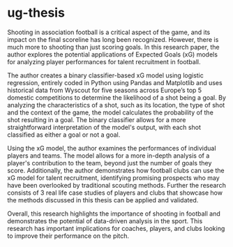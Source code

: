 # ug-thesis

Shooting in association football is a critical aspect of the game, and its impact on the final scoreline has long been recognized. However, there is much more to shooting than just scoring goals. In this research paper, the author explores the potential applications of Expected Goals (xG) models for analyzing player performances for talent recruitment in football.

The author creates a binary classifier-based xG model using logistic regression, entirely coded in Python using Pandas and Matplotlib and uses historical data from Wyscout for five seasons across Europe’s top 5 domestic competitions to determine the likelihood of a shot being a goal. By analyzing the characteristics of a shot, such as its location, the type of shot and the context of the game, the model calculates the probability of the shot resulting in a goal. The binary classifier allows for a more straightforward interpretation of the model's output, with each shot classified as either a goal or not a goal. 

Using the xG model, the author examines the performances of individual players and teams. The model allows for a more in-depth analysis of a player's contribution to the team, beyond just the number of goals they score. Additionally, the author demonstrates how football clubs can use the xG model for talent recruitment, identifying promising prospects who may have been overlooked by traditional scouting methods. Further the research consists of 3 real life case studies of players and clubs that showcase how the methods discussed in this thesis can be applied and validated.

Overall, this research highlights the importance of shooting in football and demonstrates the potential of data-driven analysis in the sport. This research has important implications for coaches, players, and clubs looking to improve their performance on the pitch.
